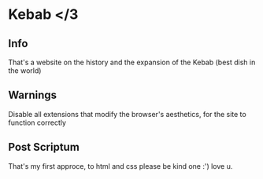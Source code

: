 # Kebab </3

## Info

That's a website on the history and the expansion of the Kebab (best dish in the world)

## Warnings

Disable all extensions that modify the browser's aesthetics, for the site to function correctly

## Post Scriptum

That's my first approce, to html and css please be kind one :') love u.
